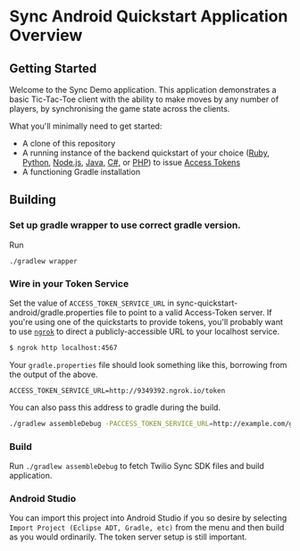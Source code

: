 # Sync Android Quickstart Application Overview

## Getting Started

Welcome to the Sync Demo application.  This application demonstrates a basic Tic-Tac-Toe client with the ability to make moves by any number of players, by synchronising the game state across the clients.

What you'll minimally need to get started:

- A clone of this repository
- A running instance of the backend quickstart of your choice ([Ruby](https://github.com/TwilioDevEd/sync-quickstart-ruby), [Python](https://github.com/TwilioDevEd/sync-quickstart-python), [Node.js](https://github.com/TwilioDevEd/sync-quickstart-node), [Java](https://github.com/TwilioDevEd/sync-quickstart-java), [C#](https://github.com/TwilioDevEd/sync-quickstart-csharp), or [PHP](https://github.com/TwilioDevEd/sync-quickstart-php)) to issue [Access Tokens](https://www.twilio.com/docs/api/sync/identity-and-access-tokens)
- A functioning Gradle installation

## Building

### Set up gradle wrapper to use correct gradle version.

Run
```
./gradlew wrapper
```

### Wire in your Token Service

Set the value of `ACCESS_TOKEN_SERVICE_URL` in sync-quickstart-android/gradle.properties file to point to a valid Access-Token server. If you're using one of the quickstarts to provide tokens, you'll probably want to use [`ngrok`](http://ngrok.io) to direct a publicly-accessible URL to your localhost service.

```bash
$ ngrok http localhost:4567
```

Your `gradle.properties` file should look something like this, borrowing from the output of the above.

```
ACCESS_TOKEN_SERVICE_URL=http://9349392.ngrok.io/token
```

You can also pass this address to gradle during the build.

```bash
./gradlew assembleDebug -PACCESS_TOKEN_SERVICE_URL=http://example.com/get-token/
```

### Build

Run `./gradlew assembleDebug` to fetch Twilio Sync SDK files and build application.

### Android Studio

You can import this project into Android Studio if you so desire by selecting `Import Project (Eclipse ADT, Gradle, etc)` from the menu and then build as you would ordinarily. The token server setup is still important.
